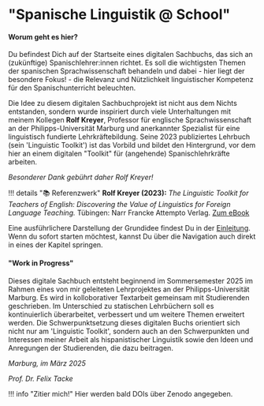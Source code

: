 # "Spanische Linguistik @ School"

#### Worum geht es hier?

Du befindest Dich auf der Startseite eines digitalen Sachbuchs, das sich an (zukünftige) Spanischlehrer:innen richtet. Es soll die wichtigsten Themen der spanischen Sprachwissenschaft behandeln und dabei - hier liegt der besondere Fokus! - die Relevanz und Nützlichkeit linguistischer Kompetenz für den Spanischunterricht beleuchten.

Die Idee zu diesem digitalen Sachbuchprojekt ist nicht aus dem Nichts entstanden, sondern wurde inspiriert durch viele Unterhaltungen mit meinem Kollegen **Rolf Kreyer**, Professor für englische Sprachwissenschaft an der Philipps-Universität Marburg und anerkannter Spezialist für eine linguistisch fundierte Lehrkräftebildung. Seine 2023 publiziertes Lehrbuch (sein 'Linguistic Toolkit') ist das Vorbild und bildet den Hintergrund, vor dem hier an einem digitalen "Toolkit" für (angehende) Spanischlehrkräfte arbeiten.

*Besonderer Dank gebührt daher Rolf Kreyer!*

!!! details "📚 Referenzwerk"
    **Rolf Kreyer (2023):** *The Linguistic Toolkit for Teachers of English: Discovering the Value of Linguistics for Foreign Language Teaching.*  Tübingen: Narr Francke Attempto Verlag. [Zum eBook](https://www.narr.de/the-linguistic-toolkit-for-teachers-of-english-18611/)

Eine ausführlichere Darstellung der Grundidee findest Du in der [Einleitung](einleitung.md). Wenn du sofort starten möchtest, kannst Du über die Navigation auch direkt in eines der Kapitel springen.

#### "Work in Progress"
Dieses digitale Sachbuch entsteht beginnend im Sommersemester 2025 im Rahmen eines von mir geleiteten Lehrprojektes an der Philipps-Universität Marburg. Es wird in kolloborativer Textarbeit gemeinsam mit Studierenden geschrieben. Im Unterschied zu statischen Lehrbüchern soll es kontinuierlich überarbeitet, verbessert und um weitere Themen erweitert werden. Die Schwerpunktsetzung dieses digitalen Buchs orientiert sich nicht nur am 'Linguistic Toolkit', sondern auch an den Schwerpunkten und Interessen meiner Arbeit als hispanistischer Linguistik sowie den Ideen und Anregungen der Studierenden, die dazu beitragen.

*Marburg, im März 2025*

*Prof. Dr. Felix Tacke*

!!! info "Zitier mich!"
    Hier werden bald DOIs über Zenodo angegeben.

